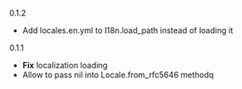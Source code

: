 0.1.2

  * Add locales.en.yml to I18n.load_path instead of loading it

0.1.1

  * **Fix** localization loading
  * Allow to pass nil into Locale.from_rfc5646 methodq
